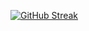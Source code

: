 [![GitHub Streak](https://streak-stats.demolab.com?user=M4rti21&theme=monokai-metallian&hide_border=true&date_format=j%20M%5B%20Y%5D)](https://git.io/streak-stats)
